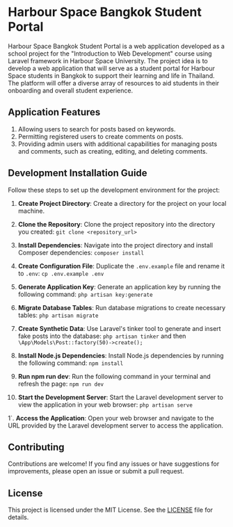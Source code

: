 # Harbour Space Bangkok Student Portal

Harbour Space Bangkok Student Portal is a web application developed as a school project for the "Introduction to Web Development" course using Laravel framework in Harbour Space University. The project idea is to develop a web application that will serve as a student portal for Harbour Space students in Bangkok to support their learning and life in Thailand. The platform will offer a diverse array of resources to aid students in their onboarding and overall student experience.

## Application Features

1. Allowing users to search for posts based on keywords.
2. Permitting registered users to create comments on posts.
3. Providing admin users with additional capabilities for managing posts and comments, such as creating, editing, and deleting comments.

## Development Installation Guide

Follow these steps to set up the development environment for the project:

1. **Create Project Directory**: Create a directory for the project on your local machine.

2. **Clone the Repository**: Clone the project repository into the directory you created:
```git clone <repository_url>```

3. **Install Dependencies**: Navigate into the project directory and install Composer dependencies:
```composer install```

4. **Create Configuration File**: Duplicate the `.env.example` file and rename it to `.env`:
```cp .env.example .env```

5. **Generate Application Key**: Generate an application key by running the following command:
```php artisan key:generate```

6. **Migrate Database Tables**: Run database migrations to create necessary tables:
```php artisan migrate```

7. **Create Synthetic Data**: Use Laravel's tinker tool to generate and insert fake posts into the database:
```php artisan tinker``` and then ```\App\Models\Post::factory(50)->create();```

8. **Install Node.js Dependencies**: Install Node.js dependencies by running the following command:
```npm install```

9. **Run npm run dev**: Run the following command in your terminal and refresh the page:
 ```npm run dev```

10. **Start the Development Server**: Start the Laravel development server to view the application in your web browser:
 ```php artisan serve```

1`. **Access the Application**: Open your web browser and navigate to the URL provided by the Laravel development server to access the application.


## Contributing

Contributions are welcome! If you find any issues or have suggestions for improvements, please open an issue or submit a pull request.

## License

This project is licensed under the MIT License. See the [LICENSE](LICENSE) file for details.
